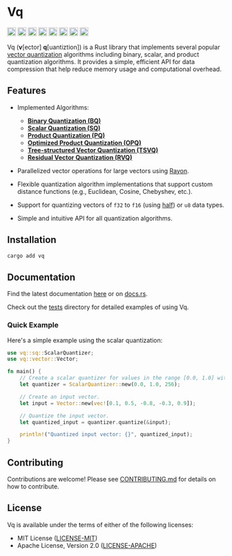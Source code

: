 # Vq

[<img alt="Tests" src="https://img.shields.io/github/actions/workflow/status/habedi/vq/tests.yml?label=Tests&style=for-the-badge&labelColor=555555&logo=github" height="20">](https://github.com/habedi/vq/actions/workflows/tests.yml)
[<img alt="Code Coverage" src="https://img.shields.io/codecov/c/github/habedi/vq?style=for-the-badge&labelColor=555555&logo=codecov" height="20">](https://codecov.io/gh/habedi/vq)
[<img alt="CodeFactor" src="https://img.shields.io/codefactor/grade/github/habedi/vq?style=for-the-badge&labelColor=555555&logo=codefactor" height="20">](https://www.codefactor.io/repository/github/habedi/vq)
[<img alt="Crates.io" src="https://img.shields.io/crates/v/vq.svg?style=for-the-badge&color=fc8d62&logo=rust" height="20">](https://crates.io/crates/vq)
[<img alt="Docs.rs" src="https://img.shields.io/badge/docs.rs-vq-66c2a5?style=for-the-badge&labelColor=555555&logo=docs.rs" height="20">](https://docs.rs/vq)
[<img alt="Downloads" src="https://img.shields.io/crates/d/vq?style=for-the-badge&labelColor=555555&logo=rust" height="20">](https://crates.io/crates/vq)
[<img alt="Docs" src="https://img.shields.io/badge/docs-latest-3776ab?style=for-the-badge&labelColor=555555&logo=readthedocs" height="20">](docs)
[<img alt="License" src="https://img.shields.io/badge/license-MIT%2FApache--2.0-007ec6?style=for-the-badge&labelColor=555555&logo=open-source-initiative" height="20">](https://github.com/habedi/vq)

Vq (**v**[ector] **q**[uantiztion]) is a Rust library that implements several
popular [vector quantization](https://en.wikipedia.org/wiki/Vector_quantization) algorithms including binary, scalar,
and product quantization algorithms.
It provides a simple, efficient API for data compression that help reduce memory usage and computational overhead.

## Features

- Implemented Algorithms:
    - [**Binary Quantization (BQ)**](src/bq.rs)
    - [**Scalar Quantization (SQ)**](src/sq.rs)
    - [**Product Quantization (PQ)**](https://ieeexplore.ieee.org/document/5432202)
    - [**Optimized Product Quantization (OPQ)**](https://ieeexplore.ieee.org/document/6619223)
    - [**Tree-structured Vector Quantization (TSVQ)**](https://ieeexplore.ieee.org/document/515493)
    - [**Residual Vector Quantization (RVQ)**](https://pmc.ncbi.nlm.nih.gov/articles/PMC3231071/)

- Parallelized vector operations for large vectors using [Rayon](https://crates.io/crates/rayon).
- Flexible quantization algorithm implementations that support custom distance functions (e.g., Euclidean, Cosine,
  Chebyshev, etc.).
- Support for quantizing vectors of `f32` to `f16` (using [half](https://github.com/starkat99/half-rs/tree/main/src)) or `u8` data types.
- Simple and intuitive API for all quantization algorithms.

## Installation

```bash
cargo add vq
```

## Documentation

Find the latest documentation [here](docs) or on [docs.rs](https://docs.rs/vq).

Check out the [tests](tests/) directory for detailed examples of using Vq.

### Quick Example

Here's a simple example using the scalar quantization:

```rust
use vq::sq::ScalarQuantizer;
use vq::vector::Vector;

fn main() {
    // Create a scalar quantizer for values in the range [0.0, 1.0] with 256 levels.
    let quantizer = ScalarQuantizer::new(0.0, 1.0, 256);

    // Create an input vector.
    let input = Vector::new(vec![0.1, 0.5, -0.8, -0.3, 0.9]);

    // Quantize the input vector.
    let quantized_input = quantizer.quantize(&input);

    println!("Quantized input vector: {}", quantized_input);
}
```

## Contributing

Contributions are welcome! Please see [CONTRIBUTING.md](CONTRIBUTING.md) for details on how to contribute.

## License

Vq is available under the terms of either of the following licenses:

- MIT License ([LICENSE-MIT](LICENSE-MIT))
- Apache License, Version 2.0 ([LICENSE-APACHE](LICENSE-APACHE))
